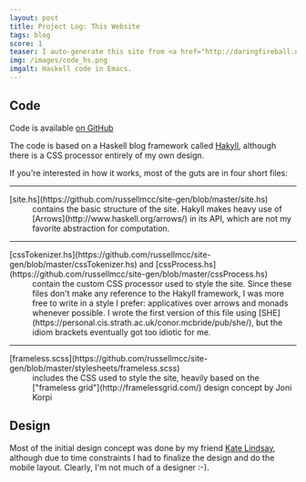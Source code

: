 ```yaml
---
layout: post
title: Project Log: This Website
tags: blog
score: 1
teaser: I auto-generate this site from <a href="http://daringfireball.net/projects/markdown/">markdown</a> code using Haskell.  The generation code includes a custom CSS processor to output modern, reactive CSS.
img: /images/code_hs.png
imgalt: Haskell code in Emacs.
---
```


## Code

Code is available [on GitHub](http://www.github.com/russellmcc/site-gen)

The code is based on a Haskell blog framework called [Hakyll](http://jaspervdj.be/hakyll/), although there is a CSS processor entirely of my own design.

If you're interested in how it works, most of the guts are in four short files: 

<dl>

------------

<dt>[site.hs](https://github.com/russellmcc/site-gen/blob/master/site.hs)</dt>
<dd> contains the basic structure of the site.  Hakyll makes heavy use of [Arrows](http://www.haskell.org/arrows/) in its API, which are not my favorite abstraction for computation.</dd>

------------

<dt>[cssTokenizer.hs](https://github.com/russellmcc/site-gen/blob/master/cssTokenizer.hs) and [cssProcess.hs](https://github.com/russellmcc/site-gen/blob/master/cssProcess.hs)</dt>
<dd> contain the custom CSS processor used to style the site.  Since these files don't make any reference to the Hakyll framework, I was more free to write in a style I prefer: applicatives over arrows and monads whenever possible. I wrote the first version of this file using [SHE](https://personal.cis.strath.ac.uk/conor.mcbride/pub/she/), but the idiom brackets eventually got too idiotic for me.</dd>

------------

<dt>[frameless.scss](https://github.com/russellmcc/site-gen/blob/master/stylesheets/frameless.scss)</dt>
<dd> includes the CSS used to style the site, heavily based on the ["frameless grid"](http://framelessgrid.com/) design concept by Joni Korpi</dd>

</dl>

</div><div class="post">

## Design

Most of the initial design concept was done by my friend [Kate Lindsay](http://www.kate-lindsay.com), although due to time constraints I had to finalize the design and do the mobile layout.  Clearly, I'm not much of a designer :-).